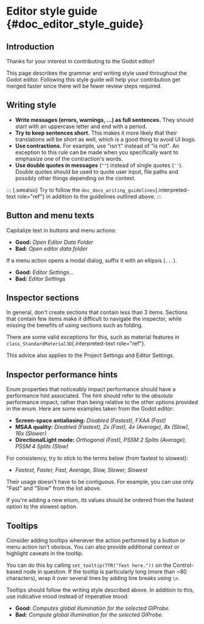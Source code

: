 # Editor style guide {#doc_editor_style_guide}

## Introduction

Thanks for your interest in contributing to the Godot editor!

This page describes the grammar and writing style used throughout the
Godot editor. Following this style guide will help your contribution get
merged faster since there will be fewer review steps required.

## Writing style

- **Write messages (errors, warnings, \...) as full sentences.** They
  should start with an uppercase letter and end with a period.
- **Try to keep sentences short.** This makes it more likely that their
  translations will be short as well, which is a good thing to avoid UI
  bugs.
- **Use contractions.** For example, use \"isn\'t\" instead of \"is
  not\". An exception to this rule can be made when you specifically
  want to emphasize one of the contraction\'s words.
- **Use double quotes in messages** (`""`) instead of single quotes
  (`''`). Double quotes should be used to quote user input, file paths
  and possibly other things depending on the context.

::: {.seealso}
Try to follow the `doc_docs_writing_guidelines`{.interpreted-text
role="ref"} in addition to the guidelines outlined above.
:::

## Button and menu texts

Capitalize text in buttons and menu actions:

- **Good:** *Open Editor Data Folder*
- **Bad:** *Open editor data folder*

If a menu action opens a modal dialog, suffix it with an ellipsis
(`...`).

- **Good:** *Editor Settings\...*
- **Bad:** *Editor Settings*

## Inspector sections

In general, don\'t create sections that contain less than 3 items.
Sections that contain few items make it difficult to navigate the
inspector, while missing the benefits of using sections such as folding.

There are some valid exceptions for this, such as material features in
`class_StandardMaterial3D`{.interpreted-text role="ref"}.

This advice also applies to the Project Settings and Editor Settings.

## Inspector performance hints

Enum properties that noticeably impact performance should have a
performance hint associated. The hint should refer to the *absolute*
performance impact, rather than being relative to the other options
provided in the enum. Here are some examples taken from the Godot
editor:

- **Screen-space antialiasing:** *Disabled (Fastest), FXAA (Fast)*
- **MSAA quality:** *Disabled (Fastest), 2x (Fast), 4x (Average), 8x
  (Slow), 16x (Slower)*
- **DirectionalLight mode:** *Orthogonal (Fast), PSSM 2 Splits
  (Average), PSSM 4 Splits (Slow)*

For consistency, try to stick to the terms below (from fastest to
slowest):

- *Fastest, Faster, Fast, Average, Slow, Slower, Slowest*

Their usage doesn\'t have to be contiguous. For example, you can use
only \"Fast\" and \"Slow\" from the list above.

If you\'re adding a new enum, its values should be ordered from the
fastest option to the slowest option.

## Tooltips

Consider adding tooltips whenever the action performed by a button or
menu action isn\'t obvious. You can also provide additional context or
highlight caveats in the tooltip.

You can do this by calling `set_tooltip(TTR("Text here."))` on the
Control-based node in question. If the tooltip is particularly long
(more than \~80 characters), wrap it over several lines by adding line
breaks using `\n`.

Tooltips should follow the writing style described above. In addition to
this, use indicative mood instead of imperative mood:

- **Good:** *Computes global illumination for the selected GIProbe.*
- **Bad:** *Compute global illumination for the selected GIProbe.*
